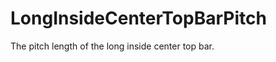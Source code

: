 LongInsideCenterTopBarPitch
===========================

The pitch length of the long inside center top bar.
